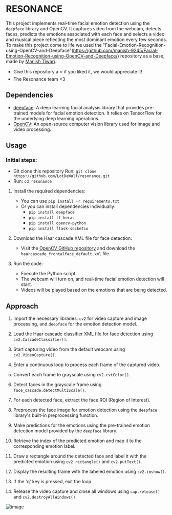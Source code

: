 # RESONANCE
This project implements real-time facial emotion detection using the `deepface` library and OpenCV. It captures video from the webcam, detects faces, predicts the emotions associated with each face and selects a video and musical piece reflecting the most dominant emotion every few seconds. 
To make this project come to life we used the "Facial-Emotion-Recognition-using-OpenCV-and-Deepface"(https://github.com/manish-9245/Facial-Emotion-Recognition-using-OpenCV-and-Deepface/) repository as a base, made by [Manish Tiwari](https://github.com/manish-9245).
- Give this repository a ⭐ if you liked it, we would appreciate it!
- The Resonance team <3

## Dependencies

- [deepface](https://github.com/serengil/deepface): A deep learning facial analysis library that provides pre-trained models for facial emotion detection. It relies on TensorFlow for the underlying deep learning operations.
- [OpenCV](https://opencv.org/): An open-source computer vision library used for image and video processing.

## Usage
### Initial steps:
- Git clone this repository Run: `git clone https://github.com/LotDeWulf/resonance.git`
- Run: `cd resonance`
1. Install the required dependencies:
   - You can use `pip install -r requirements.txt`
   - Or you can install dependencies individually:
      - `pip install deepface`
      - `pip install tf_keras`
      - `pip install opencv-python`
      - `pip install flask-socketio`

2. Download the Haar cascade XML file for face detection:
   - Visit the [OpenCV GitHub repository](https://github.com/opencv/opencv/tree/master/data/haarcascades) and download the `haarcascade_frontalface_default.xml` file.

3. Run the code:
   - Execute the Python script.
   - The webcam will turn on, and real-time facial emotion detection will start.
   - Videos will be played based on the emotions that are being detected.

## Approach

1. Import the necessary libraries: `cv2` for video capture and image processing, and `deepface` for the emotion detection model.

2. Load the Haar cascade classifier XML file for face detection using `cv2.CascadeClassifier()`.

3. Start capturing video from the default webcam using `cv2.VideoCapture()`.

4. Enter a continuous loop to process each frame of the captured video.

5. Convert each frame to grayscale using `cv2.cvtColor()`.

6. Detect faces in the grayscale frame using `face_cascade.detectMultiScale()`.

7. For each detected face, extract the face ROI (Region of Interest).

8. Preprocess the face image for emotion detection using the `deepface` library's built-in preprocessing function.

9. Make predictions for the emotions using the pre-trained emotion detection model provided by the `deepface` library.

10. Retrieve the index of the predicted emotion and map it to the corresponding emotion label.

11. Draw a rectangle around the detected face and label it with the predicted emotion using `cv2.rectangle()` and `cv2.putText()`.

12. Display the resulting frame with the labeled emotion using `cv2.imshow()`.

13. If the 'q' key is pressed, exit the loop.

14. Release the video capture and close all windows using `cap.release()` and `cv2.destroyAllWindows()`.

![image](https://github.com/manish-9245/Facial-Emotion-Recognition-using-OpenCV-and-Deepface/assets/69393822/57c41270-7575-4bc7-ae7a-99d67239a5ab)



